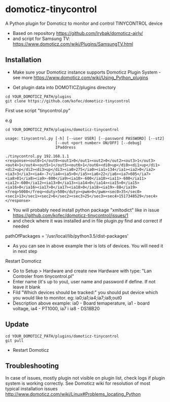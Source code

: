 # domoticz-tinycontrol
A Python plugin for Domoticz to monitor and control TINYCONTROL device

* Based on repository https://github.com/lrybak/domoticz-airly/
* and script for Samsung TV: https://www.domoticz.com/wiki/Plugins/SamsungTV.html

## Installation

* Make sure your Domoticz instance supports Domoticz Plugin System - see more https://www.domoticz.com/wiki/Using_Python_plugins

* Get plugin data into DOMOTICZ/plugins directory
```
cd YOUR_DOMOTICZ_PATH/plugins
git clone https://github.com/kofec/domoticz-tinycontrol
```
First use script "tinycontrol.py"

e.g 
```
cd YOUR_DOMOTICZ_PATH/plugins/domoticz-tinycontrol

usage: tinycontrol.py [-h] [--user USER] [--password PASSWORD] [--st2]
                      [--out <port number> ON/OFF] [--debug]
                      IPaddress
                      
./tinycontrol.py 192.168.1.1
<response><out0>1</out0><out1>0</out1><out2>0</out2><out3>1</out3><out4>1</out4><out5>1</out5><out6>1</out6><di0>up</di0><di1>up</di1><di2>up</di2><di3>up</di3><ia0>275</ia0><ia1>134</ia1><ia2>0</ia2><ia3>3</ia3><ia4>-7</ia4><ia5>0</ia5><ia6>22</ia6><ia7>605</ia7><ia8>81</ia8><ia9>-600</ia9><ia10>-600</ia10><ia11>-600</ia11><ia12>-600</ia12><ia13>0</ia13><ia14>0</ia14><ia15>0</ia15><ia16>0</ia16><ia17>0</ia17><ia18>0</ia18><ia19>-88</ia19><freq>5008</freq><duty>500</duty><pwm>0</pwm><sec0>35</sec0><sec1>13</sec1><sec2>6</sec2><sec3>25</sec3><sec4>1517348529</sec4></response>

```
* You will probably need install python package "xmltodict" like in issue https://github.com/kofec/domoticz-tinycontrol/issues/1
* and check where it was installed and in file plugin.py find and correct if needed 

pathOfPackages = '/usr/local/lib/python3.5/dist-packages'

* As you can see in above example ther is lots of devices. You will need it in next step

Restart Domoticz
* Go to Setup > Hardware and create new Hardware with type: "Lan Controler from tinycontrol.pl"
* Enter name (it's up to you), user name and password if define. If not leave it blank
* Fild "Which devices should be tracked:" you should put device which you would like to monitor. eg: ia0;ia1;ia4;ia7;ia8;out0
* Description above example: ia0 - Board temaperature, ia1 - board voltage, ia4 - PT1000, ia7 i ia8 - DS18B20

## Update
```
cd YOUR_DOMOTICZ_PATH/plugins/domoticz-tinycontrol
git pull
```
* Restart Domoticz

## Troubleshooting

In case of issues, mostly plugin not visible on plugin list, check logs if plugin system is working correctly. See Domoticz wiki for resolution of most typical installation issues http://www.domoticz.com/wiki/Linux#Problems_locating_Python
